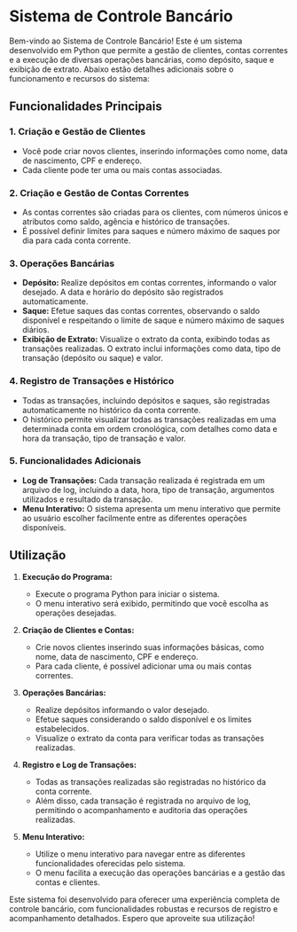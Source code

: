 # Sistema de Controle Bancário

Bem-vindo ao Sistema de Controle Bancário! Este é um sistema desenvolvido em Python que permite a gestão de clientes, contas correntes e a execução de diversas operações bancárias, como depósito, saque e exibição de extrato. Abaixo estão detalhes adicionais sobre o funcionamento e recursos do sistema:

## Funcionalidades Principais

### 1. Criação e Gestão de Clientes
- Você pode criar novos clientes, inserindo informações como nome, data de nascimento, CPF e endereço.
- Cada cliente pode ter uma ou mais contas associadas.

### 2. Criação e Gestão de Contas Correntes
- As contas correntes são criadas para os clientes, com números únicos e atributos como saldo, agência e histórico de transações.
- É possível definir limites para saques e número máximo de saques por dia para cada conta corrente.

### 3. Operações Bancárias
- **Depósito:** Realize depósitos em contas correntes, informando o valor desejado. A data e horário do depósito são registrados automaticamente.
- **Saque:** Efetue saques das contas correntes, observando o saldo disponível e respeitando o limite de saque e número máximo de saques diários.
- **Exibição de Extrato:** Visualize o extrato da conta, exibindo todas as transações realizadas. O extrato inclui informações como data, tipo de transação (depósito ou saque) e valor.

### 4. Registro de Transações e Histórico
- Todas as transações, incluindo depósitos e saques, são registradas automaticamente no histórico da conta corrente.
- O histórico permite visualizar todas as transações realizadas em uma determinada conta em ordem cronológica, com detalhes como data e hora da transação, tipo de transação e valor.

### 5. Funcionalidades Adicionais
- **Log de Transações:** Cada transação realizada é registrada em um arquivo de log, incluindo a data, hora, tipo de transação, argumentos utilizados e resultado da transação.
- **Menu Interativo:** O sistema apresenta um menu interativo que permite ao usuário escolher facilmente entre as diferentes operações disponíveis.

## Utilização
1. **Execução do Programa:**
   - Execute o programa Python para iniciar o sistema.
   - O menu interativo será exibido, permitindo que você escolha as operações desejadas.

2. **Criação de Clientes e Contas:**
   - Crie novos clientes inserindo suas informações básicas, como nome, data de nascimento, CPF e endereço.
   - Para cada cliente, é possível adicionar uma ou mais contas correntes.

3. **Operações Bancárias:**
   - Realize depósitos informando o valor desejado.
   - Efetue saques considerando o saldo disponível e os limites estabelecidos.
   - Visualize o extrato da conta para verificar todas as transações realizadas.

4. **Registro e Log de Transações:**
   - Todas as transações realizadas são registradas no histórico da conta corrente.
   - Além disso, cada transação é registrada no arquivo de log, permitindo o acompanhamento e auditoria das operações realizadas.

5. **Menu Interativo:**
   - Utilize o menu interativo para navegar entre as diferentes funcionalidades oferecidas pelo sistema.
   - O menu facilita a execução das operações bancárias e a gestão das contas e clientes.

Este sistema foi desenvolvido para oferecer uma experiência completa de controle bancário, com funcionalidades robustas e recursos de registro e acompanhamento detalhados. Espero que aproveite sua utilização!
